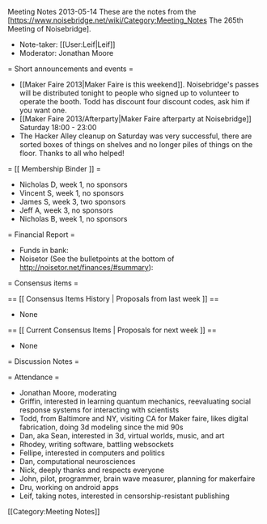 Meeting Notes 2013-05-14 
 These are the notes from the [https://www.noisebridge.net/wiki/Category:Meeting_Notes The 265th Meeting of Noisebridge].
* Note-taker: [[User:Leif|Leif]]
* Moderator: Jonathan Moore
 
= Short announcements and events =
* [[Maker Faire 2013|Maker Faire is this weekend]]. Noisebridge's passes will be distributed tonight to people who signed up to volunteer to operate the booth. Todd has discount four discount codes, ask him if you want one.
* [[Maker Faire 2013/Afterparty|Maker Faire afterparty at Noisebridge]] Saturday 18:00 - 23:00
* The Hacker Alley cleanup on Saturday was very successful, there are sorted boxes of things on shelves and no longer piles of things on the floor. Thanks to all who helped!

= [[ Membership Binder ]] =
* Nicholas D, week 1, no sponsors
* Vincent S, week 1, no sponsors
* James S, week 3, two sponsors
* Jeff A, week 3, no sponsors
* Nicholas B, week 1, no sponsors

= Financial Report =
* Funds in bank:
* Noisetor (See the bulletpoints at the bottom of http://noisetor.net/finances/#summary):

= Consensus items =

== [[ Consensus Items History | Proposals from last week ]] ==
* None

== [[ Current Consensus Items | Proposals for next week ]] ==
* None

= Discussion Notes =

= Attendance =
* Jonathan Moore, moderating
* Griffin, interested in learning quantum mechanics, reevaluating social response systems for interacting with scientists
* Todd, from Baltimore and NY, visiting CA for Maker faire, likes digital fabrication, doing 3d modeling since the mid 90s
* Dan, aka Sean, interested in 3d, virtual worlds, music, and art
* Rhodey, writing software, battling websockets
* Fellipe, interested in computers and politics
* Dan, computational neurosciences
* Nick, deeply thanks and respects everyone
* John, pilot, programmer, brain wave measurer, planning for makerfaire
* Dru, working on android apps
* Leif, taking notes, interested in censorship-resistant publishing

[[Category:Meeting Notes]]